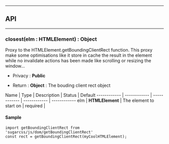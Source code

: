 


-----------------------------
## API
-----------------------------

### closest(elm : HTMLElement) : Object
Proxy to the HTMLElement.getBoundingClientRect function.
This proxy make some optimisations like it store in cache the
result in the element while no invalidate actions has been made
like scrolling or resizing the window...

- Privacy : **Public**

- Return : **Object** : The bouding client rect object

Name | Type | Description | Status | Default
------------ | ------------ | ------------ | ------------ | ------------
elm | **HTMLElement** | The element to start on | required | 


#### Sample
```language-undefined
import getBoundingClientRect from 'sugarcss/js/dom/getBoundingClientRect'
const rect = getBoundingClientRect(myCoolHTMLElement);

```


